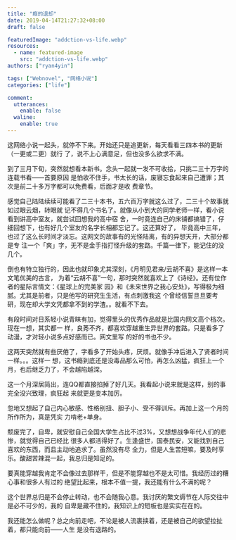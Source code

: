 ```yaml
---
title: "瘾的退却"
date: 2019-04-14T21:27:32+08:00
draft: false

featuredImage: "addction-vs-life.webp"
resources:
  - name: featured-image
    src: "addction-vs-life.webp"
authors: ["ryan4yin"]

tags: ["Webnovel", "网络小说"]
categories: ["life"]

comment:
  utterances:
    enable: false
  waline:
    enable: true
---
```


这网络小说一起头，就停不下来。开始还只是追更新，每天看看三四本书的更新（一更或二更）就行
了，说不上心满意足，但也没多么欲求不满。

到了三月下旬，突然就想看本新书。念头一起就一发不可收拾，只挑二三十万字的连载书看——首要原因
是怕收不住手，书太长的话，废寝忘食起来自己遭罪；其次是前二十多万字都可以免费看，后面才是收
费章节。

感觉自己陆陆续续可能看了二三十本书，五六百万字就这么过了，二三十个故事就如过眼云烟，转眼就
记不得几个书名了。就像从小到大的同学老师一样，看小说看到讲高中室友，就尝试回想我的高中宿
舍，一时竟连自己的床铺都搞错了，仔细回想下，也有好几个室友的名字长相都忘记了。这还算好了，
毕竟高中三年，也过了这么长时间才淡忘。这网文的故事有的光怪陆离，有的异想天开，大部分都是专
注一个「爽」字，无不是金手指打怪升级的套路。千篇一律下，能记住的没几个。

倒也有特立独行的，因此也就印象尤其深刻，《月明见君来/云胡不喜》是这样一本文笔优美的古言，
为着“云胡不喜”一句，那时突然就喜欢上了《诗经》。还有位作者的星际言情文：《星球上的完美家
园》和《未来世界之我心安处》，写得极为细腻。尤其是前者，只是他写的研究生生活，有点刺激我这
个曾经信誓旦旦要考研，现在却大学文凭都拿不到的学渣。。就看不下去。

有段时间对日系轻小说青睐有加，觉得里头的优秀作品就是比国内网文高个档次。现在一想，其实都一
样，良莠不齐，都喜欢穿越重生异世界的套路。只是看多了动漫，才对轻小说多点好感而已。网文里写
的好的书也不少。

这两天突然就有些厌倦了，字看多了开始头疼，厌烦。就像手冲后进入了贤者时间一样。。。这样一
想，这书瘾到底还是没毒品那么可怕，再怎么凶猛，疯狂上一个月，也后继乏力了，不会越陷越深。

这一个月深居简出，连QQ都直接掐掉了好几天。我看起小说来就是这样，别的事完全没兴致理，疯狂起
来就更是变本加厉。

忽地又想起了自己内心敏感、性格别扭、胆子小、受不得训斥。再加上这一个月的所作所为，真是凭实
力啃老+单身。

颓废完了，自卑，就安慰自己全国大学生占比不过3%，又想想战争年代人们的悲惨，就觉得自己已经比
很多人都活得好了。生逢盛世，国泰民安，又能找到自己喜欢的东西，而且主动地追求了。虽然没有尽
全力，但是人生苦短嘛，要及时享乐。酸甜苦辣混一起，我总归是知足的。

要真能穿越我肯定不会像过去那样干，但是不能穿越也不是太可惜。我经历过的糟心事和很多人有过的
绝望比起来，根本不值一提，我还能有什么不满的呢？

这个世界总归是不会停止转动，也不会随我心意。我讨厌的繁文缛节在人际交往中是必不可少的，我的
自卑是藏不住的，我知识上的短板也是实实在在的。

我还能怎么做呢？总之向前走吧，不论是被人流裹挟着，还是被自己的欲望拉扯着，都只能向前——人生
是没有退路的。
